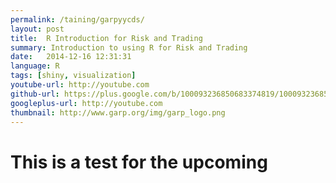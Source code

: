 ```yaml
---
permalink: /taining/garpyycds/
layout: post
title:  R Introduction for Risk and Trading
summary: Introduction to using R for Risk and Trading
date:   2014-12-16 12:31:31
language: R
tags: [shiny, visualization]
youtube-url: http://youtube.com
github-url: https://plus.google.com/b/100093236850683374819/100093236850683374819/posts
googleplus-url: http://youtube.com
thumbnail: http://www.garp.org/img/garp_logo.png
---
```


# This is a test for the upcoming
